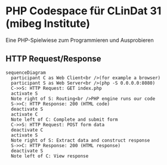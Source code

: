# PHP Codespace für CLinDat 31 (mibeg Institute)

Eine PHP-Spielwiese zum Programmieren und Ausprobieren

## HTTP Request/Response

```mermaid
sequenceDiagram
  participant C as Web Client<br />(for example a browser)
  participant S as Web Server<br />(php -S 0.0.0.0:8080)
  C->>S: HTTP Request: GET index.php
  activate S
  Note right of S: Routing<br />PHP engine runs our code
  S->>C: HTTP Response: 200 (HTML code)
  deactivate S
  activate C
  Note left of C: Complete and submit form
  C->>S: HTTP Request: POST form data
  deactivate C
  activate S
  Note right of S: Extract data and construct response
  S->>C: HTTP Response: 200 (HTML response)
  deactivate S
  Note left of C: View response
```
